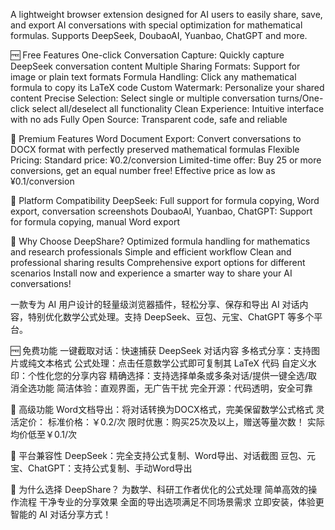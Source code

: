 A lightweight browser extension designed for AI users to easily share, save, and export AI conversations with special optimization for mathematical formulas. Supports DeepSeek, DoubaoAI, Yuanbao, ChatGPT and more.

🆓 Free Features
One-click Conversation Capture: Quickly capture DeepSeek conversation content
Multiple Sharing Formats: Support for image or plain text formats
Formula Handling: Click any mathematical formula to copy its LaTeX code
Custom Watermark: Personalize your shared content
Precise Selection: Select single or multiple conversation turns/One-click select all/deselect all functionality
Clean Experience: Intuitive interface with no ads
Fully Open Source: Transparent code, safe and reliable

💎 Premium Features
Word Document Export: Convert conversations to DOCX format with perfectly preserved mathematical formulas
Flexible Pricing:
Standard price: ¥0.2/conversion
Limited-time offer: Buy 25 or more conversions, get an equal number free!
Effective price as low as ¥0.1/conversion

📱 Platform Compatibility
DeepSeek: Full support for formula copying, Word export, conversation screenshots
DoubaoAI, Yuanbao, ChatGPT: Support for formula copying, manual Word export

🚀 Why Choose DeepShare?
Optimized formula handling for mathematics and research professionals
Simple and efficient workflow
Clean and professional sharing results
Comprehensive export options for different scenarios
Install now and experience a smarter way to share your AI conversations!


一款专为 AI 用户设计的轻量级浏览器插件，轻松分享、保存和导出 AI 对话内容，特别优化数学公式处理。支持 DeepSeek、豆包、元宝、ChatGPT 等多个平台。

🆓 免费功能
一键截取对话：快速捕获 DeepSeek 对话内容
多格式分享：支持图片或纯文本格式
公式处理：点击任意数学公式即可复制其 LaTeX 代码
自定义水印：个性化您的分享内容
精确选择：支持选择单条或多条对话/提供一键全选/取消全选功能
简洁体验：直观界面，无广告干扰
完全开源：代码透明，安全可靠

💎 高级功能
Word文档导出：将对话转换为DOCX格式，完美保留数学公式格式
灵活定价：
标准价格：￥0.2/次
限时优惠：购买25次及以上，赠送等量次数！
实际均价低至￥0.1/次

📱 平台兼容性
DeepSeek：完全支持公式复制、Word导出、对话截图
豆包、元宝、ChatGPT：支持公式复制、手动Word导出

🚀 为什么选择 DeepShare？
为数学、科研工作者优化的公式处理
简单高效的操作流程
干净专业的分享效果
全面的导出选项满足不同场景需求
立即安装，体验更智能的 AI 对话分享方式！